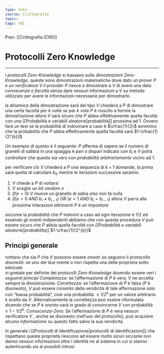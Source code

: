 ```yaml
---
type: nota
course: Crittografia
topic: 
tags: CRI
---
```


Prev: [[Crittografia (CRI)]]

# Protocolli Zero Knowledge
---
I _protocolli Zero-Knowledge_ si bassano sulle _dimostrazioni Zero-Knowledge_, queste sono dimostrazioni matematiche dove dato un _prover_ $P$ e  un _verificatore_ $V$ il provider $P$ riesce a dimostrare a $V$ di avere una data _conoscenza o facoltà_ senza dare nessun informazioni a $V$ su metodo utilizzato per avere le informazioni necessarie per dimostrarlo.

la _dinamica_ della dimostrazione sarà del tipo
$V$ chiederà a $P$ di dimostrare una certa facoltà per $k$ volte _se_ per $k$ vote $P$ è riuscito a fornire la dimostrazione _allora_ $V$ sarà sicuro che $P$ abbia effettivamente quella facoltà con una [[Probabilità e variabili aleatorie|probabilità]] prossima ad 1. Ovvero farà un test se la probabilità di indovinare a caso è $\cfrac{1}{2}$ avremmo che la probabilità che $P$ abbia effettivamente quella facoltà sarà $1-\cfrac{1}{2^{k}}$  

Un esempio di questo è il seguente:
$P$ afferma di sapere se il numero di granelli di sabbia in una spiaggia è pari o dispari indicato con $b_{i}$ e $V$ potrà controllare che questo sia vero con _probabilità arbitrariamente_ vicino ad $1$.

per verificare ciò $V$ chiederà a $P$ una sequenza di $k+1$ domande, la prima sarà quella di calcolare $b_{0}$  mentre le iterazioni successive saranno
1. $V$ chiede a $P$ di voltarsi
2. $V$ sceglie un bit _random_ $e$ 
3. $if(e=0)$ $V$ muove un granello di sabia _else_ non fa nulla 
4. $if(e=0 \ AND\  b_{i}\not = b_{i-1}) \ OR \ (e=1 \ AND\  b_{i}= b_{i-1})$ allora $V$ parra alla prossima interazioni _altrimenti_ $P$ è un impostore

siccome la _probabilità_ che $P$ indovini a caso ad ogni iterazione è $1/2$  ed essendo gli eventi indipendenti abbiamo che con questa procedura $V$ può essere sicuro che $P$ abbia quella facoltà con _[[Probabilità e variabili aleatorie|probabilita]]_ $1-\cfrac{1}{2^{k}}$ 
 

## Principi generale
nottano che sia $P$ che $V$ possono essere 
_onesti_: se seguono il protocollo
_disonesti_: se uno dei due mente o non rispetta una delle proprieta sotto elencate  
in gnetale per definire dei protocolli _Zero-Knowledge_ dovendo essere veri i _seguenti principi_ 
_Completezza_:
	se l’affermazione di $P$ è vera, $V$ ne accetta sempre la dimostrazione. 
_Correttezza_: 
	se l’affermazione di $P$ è falsa ($P$ è disonesto), $V$ può essere convinto della veridicità di tale affermazione solo con “bassa probabilità”, cioè una probabilità $\leq 1/2^{k}$ per un valore arbitrario $k$ scelto da $V$.
	Alternativamente la correttezza può essere riformulata dicendo che se $P$ è _onesto_ sarà in grado di convincerne $V$ con probabilità $\geq 1 − 1/2^{k}$. 
_Conoscenza-Zero_: 
	Se l’affermazione di $P$ è vera nessun verificatore $V$ , anche se disonesto (nell’uso del protocollo), può acquisire _alcuna informazione_ su questo fatto salvo la sua veridicità.


In generale i [[Protocolli di Identificazione|protocolli di identificazioni]] che rispettano queste proprietà riescono ad essere molto sicuri siccome non danno nessun informazioni oltre l identità ne al sistema in cui si stanno autenticando sia ai possibili intrusi.
